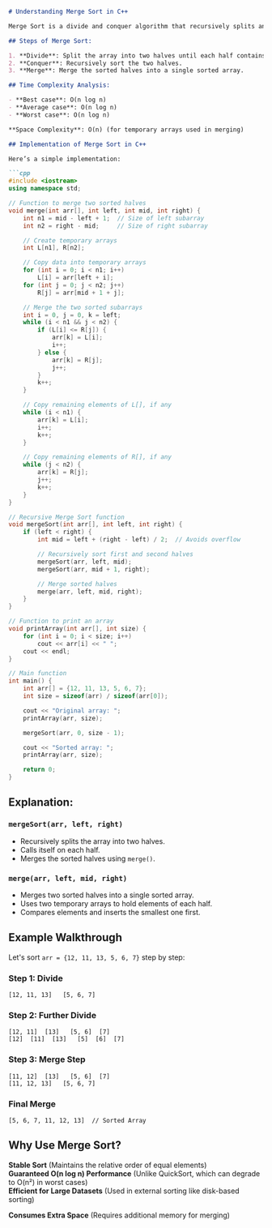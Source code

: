 
```markdown
# Understanding Merge Sort in C++

Merge Sort is a divide and conquer algorithm that recursively splits an array into two halves, sorts each half, and then merges them back together.

## Steps of Merge Sort:

1. **Divide**: Split the array into two halves until each half contains a single element.
2. **Conquer**: Recursively sort the two halves.
3. **Merge**: Merge the sorted halves into a single sorted array.

## Time Complexity Analysis:

- **Best case**: O(n log n)  
- **Average case**: O(n log n)  
- **Worst case**: O(n log n)  

**Space Complexity**: O(n) (for temporary arrays used in merging)  

## Implementation of Merge Sort in C++

Here’s a simple implementation:

```cpp
#include <iostream>
using namespace std;

// Function to merge two sorted halves
void merge(int arr[], int left, int mid, int right) {
    int n1 = mid - left + 1;  // Size of left subarray
    int n2 = right - mid;     // Size of right subarray

    // Create temporary arrays
    int L[n1], R[n2];

    // Copy data into temporary arrays
    for (int i = 0; i < n1; i++)
        L[i] = arr[left + i];
    for (int j = 0; j < n2; j++)
        R[j] = arr[mid + 1 + j];

    // Merge the two sorted subarrays
    int i = 0, j = 0, k = left;
    while (i < n1 && j < n2) {
        if (L[i] <= R[j]) {
            arr[k] = L[i];
            i++;
        } else {
            arr[k] = R[j];
            j++;
        }
        k++;
    }

    // Copy remaining elements of L[], if any
    while (i < n1) {
        arr[k] = L[i];
        i++;
        k++;
    }

    // Copy remaining elements of R[], if any
    while (j < n2) {
        arr[k] = R[j];
        j++;
        k++;
    }
}

// Recursive Merge Sort function
void mergeSort(int arr[], int left, int right) {
    if (left < right) {
        int mid = left + (right - left) / 2;  // Avoids overflow

        // Recursively sort first and second halves
        mergeSort(arr, left, mid);
        mergeSort(arr, mid + 1, right);

        // Merge sorted halves
        merge(arr, left, mid, right);
    }
}

// Function to print an array
void printArray(int arr[], int size) {
    for (int i = 0; i < size; i++)
        cout << arr[i] << " ";
    cout << endl;
}

// Main function
int main() {
    int arr[] = {12, 11, 13, 5, 6, 7};
    int size = sizeof(arr) / sizeof(arr[0]);

    cout << "Original array: ";
    printArray(arr, size);

    mergeSort(arr, 0, size - 1);

    cout << "Sorted array: ";
    printArray(arr, size);

    return 0;
}
```

## Explanation:

### `mergeSort(arr, left, right)`

- Recursively splits the array into two halves.
- Calls itself on each half.
- Merges the sorted halves using `merge()`.

### `merge(arr, left, mid, right)`

- Merges two sorted halves into a single sorted array.
- Uses two temporary arrays to hold elements of each half.
- Compares elements and inserts the smallest one first.

## Example Walkthrough

Let's sort `arr = {12, 11, 13, 5, 6, 7}` step by step:

### Step 1: Divide

```
[12, 11, 13]   [5, 6, 7]
```

### Step 2: Further Divide

```
[12, 11]  [13]   [5, 6]  [7]
[12]  [11]  [13]   [5]  [6]  [7]
```

### Step 3: Merge Step

```
[11, 12]  [13]   [5, 6]  [7]
[11, 12, 13]   [5, 6, 7]
```

### Final Merge

```
[5, 6, 7, 11, 12, 13]  // Sorted Array
```

## Why Use Merge Sort?

**Stable Sort** (Maintains the relative order of equal elements)  
**Guaranteed O(n log n) Performance** (Unlike QuickSort, which can degrade to O(n²) in worst cases)  
**Efficient for Large Datasets** (Used in external sorting like disk-based sorting)  

**Consumes Extra Space** (Requires additional memory for merging)  
```


